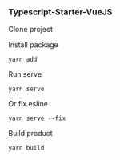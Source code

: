 ### Typescript-Starter-VueJS
Clone project

Install package
```
yarn add 
```
Run serve
```
yarn serve
```
Or fix esline
```
yarn serve --fix
```
Build product
```
yarn build
```
